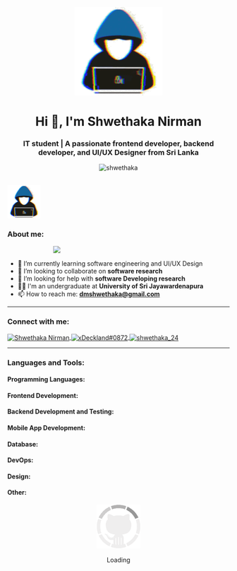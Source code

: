 <p align="center">
  <img src="https://github.com/0xAbdulKhalid/0xAbdulKhalid/raw/main/assets/mdImages/about_me.gif" width="200" />
</p>

<h1 align="center">Hi 👋, I'm Shwethaka Nirman</h1>
<h3 align="center">
  IT student | A passionate frontend developer, backend developer, and UI/UX Designer from Sri Lanka
</h3>

<p align="center"> 
  <img src="https://komarev.com/ghpvc/?username=shwethaka24&label=Profile%20views&color=0e75b6&style=flat" alt="shwethaka" />
</p>

<br>

<picture>
  <img src="https://github.com/0xAbdulKhalid/0xAbdulKhalid/raw/main/assets/mdImages/about_me.gif" width="75px">
</picture>
<h3><b>About me:</b></h3>
<picture>
  <img align="right" src="https://media.giphy.com/media/SWoSkN6DxTszqIKEqv/giphy.gif" width="400px">
</picture>

<br>

- 🌱 I’m currently learning software engineering and UI/UX Design  
- 👯 I’m looking to collaborate on **software research**  
- 🤝 I’m looking for help with **software Developing research**  
- 👨‍💻 I'm an undergraduate at **University of Sri Jayawardenapura**  
- 📫 How to reach me: **dmshwethaka@gmail.com**

---

<h3 align="left">Connect with me:</h3>
<p align="left">
  <a href="www.linkedin.com/in/shwethaka-nirman-190093285" target="blank">
    <img align="center" src="https://raw.githubusercontent.com/rahuldkjain/github-profile-readme-generator/master/src/images/icons/Social/linked-in-alt.svg" alt="Shwethaka Nirman" height="30" width="40" />
  </a>
  <a href="https://discord.gg/fpUtBrbKU5" target="blank">
    <img align="center" src="https://raw.githubusercontent.com/rahuldkjain/github-profile-readme-generator/master/src/images/icons/Social/discord.svg" alt="xDeckland#0872" height="30" width="40" />
  </a>
  <a href="https://www.instagram.com/shwethaka_24?igsh=dmhpZDlmNGk5NTdx" target="blank">
    <img align="center" src="https://raw.githubusercontent.com/rahuldkjain/github-profile-readme-generator/master/src/images/icons/Social/instagram.svg" alt="shwethaka_24" height="30" width="40" />
  </a>
</p>

---

<h3 align="left">Languages and Tools:</h3>

<h4>Programming Languages:</h4>
<p align="left"> 
  <!-- Programming languages icons -->
</p>

<h4>Frontend Development:</h4>
<p align="left">
  <!-- Frontend development tools -->
</p>

<h4>Backend Development and Testing:</h4>
<p align="left">
  <!-- Backend development tools -->
</p>

<h4>Mobile App Development:</h4>
<p align="left">
  <!-- Mobile app development tools -->
</p>

<h4>Database:</h4>
<p align="left">
  <!-- Database tools -->
</p>

<h4>DevOps:</h4>
<p align="left">
  <!-- DevOps tools -->
</p>

<h4>Design:</h4>
<p align="left">
  <!-- Design tools -->
</p>

<h4>Other:</h4>
<p align="left">
  <!-- Other tools -->
</p>

<div align="center">
  <img src="https://raw.githubusercontent.com/AhmedFathyDev/AhmedFathyDev/main/GitHub.gif" alt="GitHub Octocat Logo" height="100">
  <p>Loading</p>
</div>
